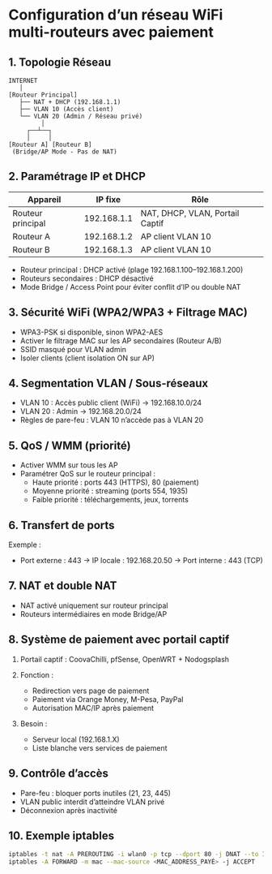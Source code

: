 
# Configuration d’un réseau WiFi multi-routeurs avec paiement

## 1. Topologie Réseau

```
INTERNET
   │
[Routeur Principal]
   ├── NAT + DHCP (192.168.1.1)
   ├── VLAN 10 (Accès client)
   └── VLAN 20 (Admin / Réseau privé)
         │
     ┌──┴──┐
     │     │
[Routeur A] [Routeur B]
 (Bridge/AP Mode - Pas de NAT)
```

## 2. Paramétrage IP et DHCP

| Appareil         | IP fixe             | Rôle                            |
|------------------|---------------------|----------------------------------|
| Routeur principal| 192.168.1.1         | NAT, DHCP, VLAN, Portail Captif |
| Routeur A        | 192.168.1.2         | AP client VLAN 10               |
| Routeur B        | 192.168.1.3         | AP client VLAN 10               |

- Routeur principal : DHCP activé (plage 192.168.1.100–192.168.1.200)
- Routeurs secondaires : DHCP désactivé
- Mode Bridge / Access Point pour éviter conflit d’IP ou double NAT

## 3. Sécurité WiFi (WPA2/WPA3 + Filtrage MAC)

- WPA3-PSK si disponible, sinon WPA2-AES
- Activer le filtrage MAC sur les AP secondaires (Routeur A/B)
- SSID masqué pour VLAN admin
- Isoler clients (client isolation ON sur AP)

## 4. Segmentation VLAN / Sous-réseaux

- VLAN 10 : Accès public client (WiFi) → 192.168.10.0/24
- VLAN 20 : Admin → 192.168.20.0/24
- Règles de pare-feu : VLAN 10 n’accède pas à VLAN 20

## 5. QoS / WMM (priorité)

- Activer WMM sur tous les AP
- Paramétrer QoS sur le routeur principal :
  - Haute priorité : ports 443 (HTTPS), 80 (paiement)
  - Moyenne priorité : streaming (ports 554, 1935)
  - Faible priorité : téléchargements, jeux, torrents

## 6. Transfert de ports

Exemple :
- Port externe : 443 → IP locale : 192.168.20.50 → Port interne : 443 (TCP)

## 7. NAT et double NAT

- NAT activé uniquement sur routeur principal
- Routeurs intermédiaires en mode Bridge/AP

## 8. Système de paiement avec portail captif

1. Portail captif : CoovaChilli, pfSense, OpenWRT + Nodogsplash
2. Fonction :
   - Redirection vers page de paiement
   - Paiement via Orange Money, M-Pesa, PayPal
   - Autorisation MAC/IP après paiement

3. Besoin :
   - Serveur local (192.168.1.X)
   - Liste blanche vers services de paiement

## 9. Contrôle d’accès

- Pare-feu : bloquer ports inutiles (21, 23, 445)
- VLAN public interdit d’atteindre VLAN privé
- Déconnexion après inactivité

## 10. Exemple iptables

```bash
iptables -t nat -A PREROUTING -i wlan0 -p tcp --dport 80 -j DNAT --to 192.168.1.50:80
iptables -A FORWARD -m mac --mac-source <MAC_ADDRESS_PAYÉ> -j ACCEPT
```
